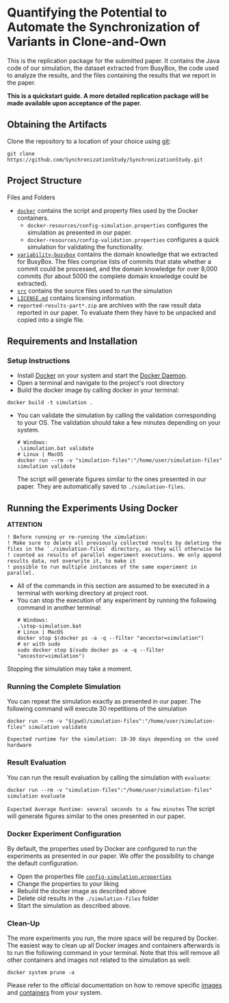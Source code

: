 # Quantifying the Potential to Automate the Synchronization of Variants in Clone-and-Own
This is the replication package for the submitted paper. It contains the Java code of our simulation, 
the dataset extracted from BusyBox, the code used to analyze the results, and the files containing
the results that we report in the paper.

__This is a quickstart guide. A more detailed replication package will be made available upon acceptance of the paper.__

## Obtaining the Artifacts
Clone the repository to a location of your choice using [git](https://git-scm.com/):
  ```
  git clone https://github.com/SynchronizationStudy/SynchronizationStudy.git
  ```

## Project Structure
Files and Folders
* [`docker`](docker) contains the script and property files used by the Docker containers.
    * `docker-resources/config-simulation.properties` configures the simulation as presented in our paper.
    * `docker-resources/config-validation.properties` configures a quick simulation for validating the functionality.
* [`variability-busybox`](variability-busybox) contains the domain knowledge that we extracted for BusyBox. The files comprise lists 
  of commits that state whether a commit could be processed, and the domain knowledge for over 8,000 commits (for about 5000 the complete domain knowledge could be extracted). 
* [`src`](src/main/java/anonymous/simulation) contains the source files used to run the simulation
* [`LICENSE.md`](LICENSE.md) contains licensing information.
* `reported-results-part*.zip` are archives with the raw result data reported in our paper. To evaluate them they have to be
unpacked and copied into a single file.

## Requirements and Installation

### Setup Instructions
* Install [Docker](https://docs.docker.com/get-docker/) on your system and start the [Docker Daemon](https://docs.docker.com/config/daemon/).
* Open a terminal and navigate to the project's root directory
* Build the docker image by calling docker in your terminal:
```shell
docker build -t simulation .  
```

* You can validate the simulation by calling the validation corresponding to your OS. The validation should take a few minutes depending on your system.
  ```shell
  # Windows:
  .\simulation.bat validate
  # Linux | MacOS
  docker run --rm -v "simulation-files":"/home/user/simulation-files" simulation validate
  ```
  The script will generate figures similar to the ones presented in our paper. They are automatically saved to
  `./simulation-files`.

## Running the Experiments Using Docker
**ATTENTION**
```
! Before running or re-running the simulation:
! Make sure to delete all previously collected results by deleting the files in the `./simulation-files` directory, as they will otherwise be 
! counted as results of parallel experiment executions. We only append results data, not overwrite it, to make it 
! possible to run multiple instances of the same experiment in parallel.
```

* All of the commands in this section are assumed to be executed in a terminal with working directory at project root.
* You can stop the execution of any experiment by running the following command in another terminal:
  ```shell
  # Windows:
  .\stop-simulation.bat
  # Linux | MacOS
  docker stop $(docker ps -a -q --filter "ancestor=simulation")
  # or with sudo
  sudo docker stop $(sudo docker ps -a -q --filter "ancestor=simulation")
  ```
Stopping the simulation may take a moment.

### Running the Complete Simulation
You can repeat the simulation exactly as presented in our paper. The following command will execute 30 repetitions of the simulation
```shell
docker run --rm -v "$(pwd)/simulation-files":"/home/user/simulation-files" simulation validate

```
```
Expected runtime for the simulation: 10-30 days depending on the used hardware
```

### Result Evaluation
You can run the result evaluation by calling the simulation  with `evaluate`:
```shell
docker run --rm -v "simulation-files":"/home/user/simulation-files" simulation evaluate
```
`Expected Average Runtime: several seconds to a few minutes`
The script will generate figures similar to the ones presented in our paper. 

### Docker Experiment Configuration
By default, the properties used by Docker are configured to run the experiments as presented in our paper. We offer the
possibility to change the default configuration.
* Open the properties file [`config-simulation.properties`](docker/config-simulation.properties)
* Change the properties to your liking
* Rebuild the docker image as described above
* Delete old results in the `./simulation-files` folder
* Start the simulation as described above.

### Clean-Up
The more experiments you run, the more space will be required by Docker. The easiest way to clean up all Docker images and
containers afterwards is to run the following command in your terminal. Note that this will remove all other containers and images
not related to the simulation as well:
```
docker system prune -a
```
Please refer to the official documentation on how to remove specific [images](https://docs.docker.com/engine/reference/commandline/image_rm/) and [containers](https://docs.docker.com/engine/reference/commandline/container_rm/) from your system.
